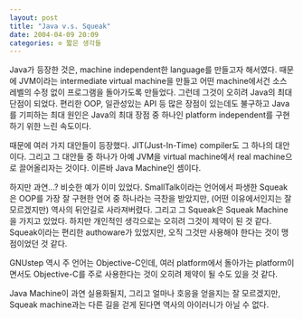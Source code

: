 ```yaml
---
layout: post
title: "Java v.s. Squeak"
date: 2004-04-09 20:09
categories: ⊙ 짧은 생각들
---
```


Java가 등장한 것은, machine independent한 language를 만들고자 해서였다. 때문에 JVM이라는 intermediate virtual machine을 만들고 어떤 machine에서건 소스 레벨의 수정 없이 프로그램을 돌아가도록 만들었다. 그런데 그것이 오히려 Java의 최대 단점이 되었다. 편리한 OOP, 일관성있는 API 등 많은 장점이 있는데도 불구하고 Java를 기피하는 최대 원인은 Java의 최대 장점 중 하나인 platform independent를 구현하기 위한 느린 속도이다.

때문에 여러 가지 대안들이 등장했다. JIT(Just-In-Time) compiler도 그 하나의 대안이다. 그리고 그 대안들 중 하나가 아예 JVM을 virtual machine에서 real machine으로 끌어올리자는 것이다. 이른바 Java Machine인 셈이다.

하지만 과연...? 비슷한 예가 이미 있었다. SmallTalk이라는 언어에서 파생한 Squeak은 OOP를 가장 잘 구현한 언어 중 하나라는 극찬을 받았지만, (어떤 이유에서인지는 잘 모르겠지만) 역사의 뒤안길로 사라져버렸다. 그리고 그 Squeak은 Squeak Machine을 가지고 있었다. 하지만 개인적인 생각으로는 오히려 그것이 제약이 된 것 같다. Squeak이라는 편리한 authoware가 있었지만, 오직 그것만 사용해야 한다는 것이 맹점이었던 것 같다.

GNUstep 역시 주 언어는 Objective-C인데, 여러 platform에서 돌아가는 platform이면서도 Objective-C를 주로 사용한다는 것이 오히려 제약이 될 수도 있을 것 같다.

Java Machine이 과연 실용화될지, 그리고 얼마나 호응을 얻을지는 잘 모르겠지만, Squeak machine과는 다른 길을 걷게 된다면 역사의 아이러니가 아닐 수 없다.

       

